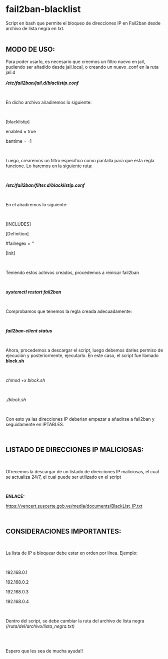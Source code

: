 # fail2ban-blacklist
Script en bash que permite el bloqueo de direcciones IP en Fail2ban desde archivo de lista negra en txt.
<br>
<br>
## MODO DE USO:
Para poder usarlo, es necesario que creemos un filtro nuevo en jail, pudiendo ser añadido desde jail.local, o creando un nuevo .conf en la ruta jail.d
<br><br>
**_/etc/fail2ban/jail.d/blaclistip.conf_**

<br>

En dicho archivo añadiremos lo siguiente:

<br>

[blacklistip]

enabled = true

bantime = -1

<br>

Luego, crearemos un filtro específico como pantalla para que esta regla funcione. Lo haremos en la siguiente ruta:

<br>

_**/etc/fail2ban/filter.d/blacklistip.conf**_

<br>

En el añadiremos lo siguiente:

<br>

[INCLUDES]

[Definition]

#failregex = ''

[Init]

<br>

Teniendo estos achivos creados, procedemos a reinicar fail2ban

<br>

_**systemctl restart fail2ban**_

<br>

Comprobamos que tenemos la regla creada adecuadamente:

<br>

_**fail2ban-client status**_

<br>

Ahora, procedemos a descargar el script, luego debemos darles permiso de ejecución y posteriormente, ejecutarlo. En este caso, el script fue llamado **block.sh**

<br>

_chmod +x block.sh_

<br>

_./block.sh_

<br>

Con esto ya las direcciones IP deberian empezar a añadirse a fail2ban y seguidamente en IPTABLES.

<br>

## LISTADO DE DIRECCIONES IP MALICIOSAS:

<br>

Ofrecemos la descargar de un listado de direcciones IP maliciosas, el cual se actualiza 24/7, el cual puede ser utilizado en el script

<br>

**ENLACE:**

<a>https://vencert.suscerte.gob.ve/media/documents/BlackList_IP.txt</a>

<br>

## CONSIDERACIONES IMPORTANTES:

<br>

La lista de IP a bloquear debe estar en orden por línea. Ejemplo:

<br>

192.168.0.1

192.168.0.2

192.168.0.3

192.168.0.4

<br>

Dentro del script, se debe cambiar la ruta del archivo de lista negra _(/ruta/del/archivo/lista_negra.txt)_

<br>



<br>



Espero que les sea de mucha ayuda!!
